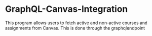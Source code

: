 # GraphQL-Canvas-Integration
 This program allows users to fetch active and non-active courses and assignments from Canvas. This is done through the graphqlendpoint
